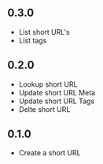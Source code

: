 ## 0.3.0

- List short URL's
- List tags

## 0.2.0

- Lookup short URL
- Update short URL Meta
- Update short URL Tags
- Delte short URL

## 0.1.0

- Create a short URL

